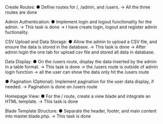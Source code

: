 
Create Routes:
● Define routes for /, /admin, and /users.
-> All the three routes are done

Admin Authentication:
● Implement login and logout functionality for the admin.
-> This task is done
-> I have create login, logout and register admin fuctionality.

CSV Upload and Data Storage:
● Allow the admin to upload a CSV file, and ensure the data is stored in the database.
-> This task is done
-> After admin login the one tab for upload csv file and stored all data in database.

Data Display:
● On the /users route, display the data inserted by the admin in a table format.
-> This task is done
-> the /users route is outside of admin login function
-> all the user can show the data only hit the /users route

● Pagination (Optional): Implement pagination for the user data display, if needed.
-> Pagination is done on /users route

Homepage View:
● For the / route, create a view blade and integrate an HTML template.
-> This task is done

Blade Template Structure:
● Separate the header, footer, and main content into master.blade.php.
-> This task is done